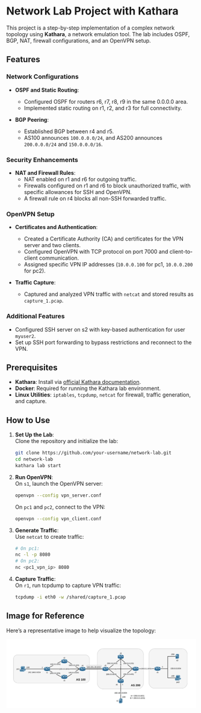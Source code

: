 # Network Lab Project with Kathara  

This project is a step-by-step implementation of a complex network topology using **Kathara**, a network emulation tool. The lab includes OSPF, BGP, NAT, firewall configurations, and an OpenVPN setup.  

## Features  

### Network Configurations  
- **OSPF and Static Routing**:  
  - Configured OSPF for routers r6, r7, r8, r9 in the same 0.0.0.0 area.  
  - Implemented static routing on r1, r2, and r3 for full connectivity.  

- **BGP Peering**:  
  - Established BGP between r4 and r5.  
  - AS100 announces `100.0.0.0/24`, and AS200 announces `200.0.0.0/24` and `150.0.0.0/16`.  

### Security Enhancements  
- **NAT and Firewall Rules**:  
  - NAT enabled on r1 and r6 for outgoing traffic.  
  - Firewalls configured on r1 and r6 to block unauthorized traffic, with specific allowances for SSH and OpenVPN.  
  - A firewall rule on r4 blocks all non-SSH forwarded traffic.  

### OpenVPN Setup  
- **Certificates and Authentication**:  
  - Created a Certificate Authority (CA) and certificates for the VPN server and two clients.  
  - Configured OpenVPN with TCP protocol on port 7000 and client-to-client communication.  
  - Assigned specific VPN IP addresses (`10.0.0.100` for pc1, `10.0.0.200` for pc2).  

- **Traffic Capture**:  
  - Captured and analyzed VPN traffic with `netcat` and stored results as `capture_1.pcap`.  

### Additional Features  
- Configured SSH server on s2 with key-based authentication for user `myuser2`.  
- Set up SSH port forwarding to bypass restrictions and reconnect to the VPN.  

## Prerequisites  

- **Kathara**: Install via [official Kathara documentation](https://kathara.org/).  
- **Docker**: Required for running the Kathara lab environment.  
- **Linux Utilities**: `iptables`, `tcpdump`, `netcat` for firewall, traffic generation, and capture.  

## How to Use  

1. **Set Up the Lab**:  
   Clone the repository and initialize the lab:  
   ```bash
   git clone https://github.com/your-username/network-lab.git
   cd network-lab
   kathara lab start
   ```  

2. **Run OpenVPN**:  
   On `s1`, launch the OpenVPN server:  
   ```bash
   openvpn --config vpn_server.conf
   ```  
   On `pc1` and `pc2`, connect to the VPN:  
   ```bash
   openvpn --config vpn_client.conf
   ```  

3. **Generate Traffic**:  
   Use `netcat` to create traffic:  
   ```bash
   # On pc1:
   nc -l -p 8080  
   # On pc2:
   nc <pc1_vpn_ip> 8080  
   ```  

4. **Capture Traffic**:  
   On `r1`, run tcpdump to capture VPN traffic:  
   ```bash
   tcpdump -i eth0 -w /shared/capture_1.pcap  
   ```  

## Image for Reference  

Here’s a representative image to help visualize the topology:  

![Network Topology](lab.png)
